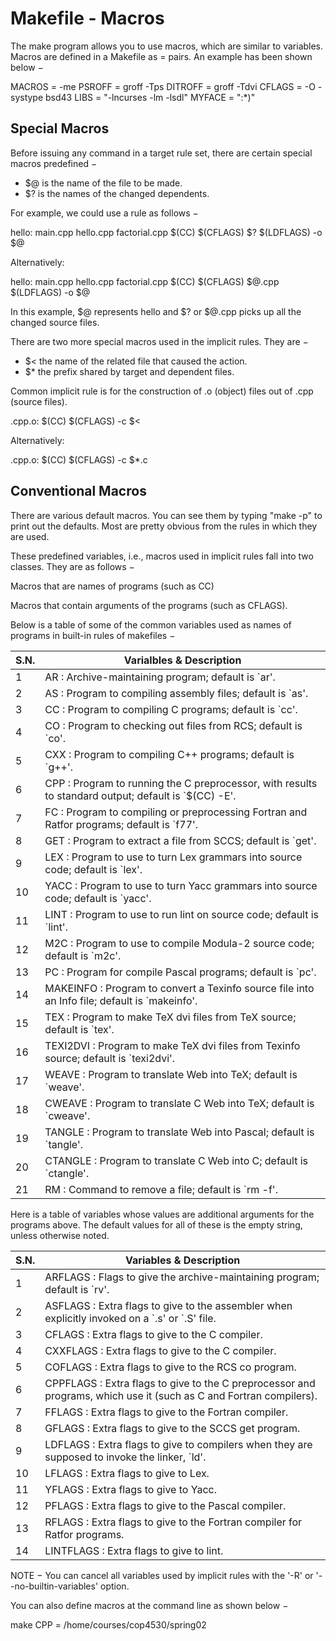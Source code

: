 # Makefile - Macros

The make program allows you to use macros, which are similar to variables. Macros are defined in a Makefile as = pairs. An example has been shown below −

MACROS  = -me
PSROFF  = groff -Tps
DITROFF = groff -Tdvi
CFLAGS  = -O -systype bsd43
LIBS    = "-lncurses -lm -lsdl"
MYFACE  = ":*)"

## Special Macros
Before issuing any command in a target rule set, there are certain special macros predefined −

+ $@ is the name of the file to be made.
+ $? is the names of the changed dependents.

For example, we could use a rule as follows −

hello: main.cpp hello.cpp factorial.cpp
   $(CC) $(CFLAGS) $? $(LDFLAGS) -o $@

Alternatively:

hello: main.cpp hello.cpp factorial.cpp
   $(CC) $(CFLAGS) $@.cpp $(LDFLAGS) -o $@

In this example, $@ represents hello and $? or $@.cpp picks up all the changed source files.

There are two more special macros used in the implicit rules. They are −

+ $< the name of the related file that caused the action.
+ $* the prefix shared by target and dependent files.

Common implicit rule is for the construction of .o (object) files out of .cpp (source files).

.cpp.o:
   $(CC) $(CFLAGS) -c $<

Alternatively:

.cpp.o:
   $(CC) $(CFLAGS) -c $*.c

## Conventional Macros
There are various default macros. You can see them by typing "make -p" to print out the defaults. Most are pretty obvious from the rules in which they are used.

These predefined variables, i.e., macros used in implicit rules fall into two classes. They are as follows −

Macros that are names of programs (such as CC)

Macros that contain arguments of the programs (such as CFLAGS).

Below is a table of some of the common variables used as names of programs in built-in rules of makefiles −

|S.N.|Varialbles & Description|
|----|------------------------|
|1|AR : Archive-maintaining program; default is `ar'.|
|2|AS : Program to compiling assembly files; default is `as'.|
|3|CC : Program to compiling C programs; default is `cc'.|
|4|CO : Program to checking out files from RCS; default is `co'.|
|5|CXX : Program to compiling C++ programs; default is `g++'.|
|6|CPP : Program to running the C preprocessor, with results to standard output; default is `$(CC) -E'.|
|7|FC : Program to compiling or preprocessing Fortran and Ratfor programs; default is `f77'.|
|8|GET : Program to extract a file from SCCS; default is `get'.|
|9|LEX : Program to use to turn Lex grammars into source code; default is `lex'.|
|10|YACC : Program to use to turn Yacc grammars into source code; default is `yacc'.|
|11|LINT : Program to use to run lint on source code; default is `lint'.|
|12|M2C : Program to use to compile Modula-2 source code; default is `m2c'.|
|13|PC : Program for compile Pascal programs; default is `pc'.|
|14|MAKEINFO : Program to convert a Texinfo source file into an Info file; default is `makeinfo'.|
|15|TEX : Program to make TeX dvi files from TeX source; default is `tex'.|
|16|TEXI2DVI : Program to make TeX dvi files from Texinfo source; default is `texi2dvi'.|
|17|WEAVE : Program to translate Web into TeX; default is `weave'.|
|18|CWEAVE : Program to translate C Web into TeX; default is `cweave'.|
|19|TANGLE : Program to translate Web into Pascal; default is `tangle'.|
|20|CTANGLE : Program to translate C Web into C; default is `ctangle'.|
|21|RM : Command to remove a file; default is `rm -f'.|

Here is a table of variables whose values are additional arguments for the programs above. The default values for all of these is the empty string, unless otherwise noted.

|S.N.|Variables & Description|
|-----|----------------------|
|1|ARFLAGS : Flags to give the archive-maintaining program; default is `rv'.|
|2|ASFLAGS : Extra flags to give to the assembler when explicitly invoked on a \`.s' or `.S' file.|
|3|CFLAGS : Extra flags to give to the C compiler.|
|4|CXXFLAGS : Extra flags to give to the C compiler.|
|5|COFLAGS : Extra flags to give to the RCS co program.|
|6|CPPFLAGS : Extra flags to give to the C preprocessor and programs, which use it (such as C and Fortran compilers).|
|7|FFLAGS : Extra flags to give to the Fortran compiler.|
|8|GFLAGS : Extra flags to give to the SCCS get program.|
|9|LDFLAGS : Extra flags to give to compilers when they are supposed to invoke the linker, `ld'.|
|10|LFLAGS : Extra flags to give to Lex.|
|11|YFLAGS : Extra flags to give to Yacc.|
|12|PFLAGS : Extra flags to give to the Pascal compiler.|
|13|RFLAGS : Extra flags to give to the Fortran compiler for Ratfor programs.|
|14|LINTFLAGS : Extra flags to give to lint.|

NOTE − You can cancel all variables used by implicit rules with the '-R' or '--no-builtin-variables' option.

You can also define macros at the command line as shown below −

make CPP = /home/courses/cop4530/spring02